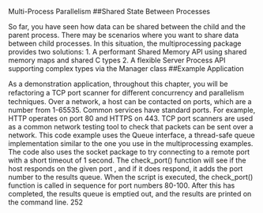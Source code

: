 Multi-Process Parallelism 
##Shared State Between Processes 

 So far, you have seen how data can be shared between the child and the parent process. There may be scenarios where you want to share data between child processes. In this situation, the  multiprocessing  package provides two solutions: 1. A performant  Shared Memory API  using shared memory maps and shared C types 2. A flexible  Server Process API  supporting complex types via the Manager  class 
##Example Application 

 As a demonstration application, throughout this chapter, you will be refactoring a TCP port scanner for diﬀerent concurrency and parallelism techniques. Over a network, a host can be contacted on ports, which are a number from 1-65535. Common services have standard ports. For example, HTTP operates on port 80 and HTTPS on 443. TCP port scanners are used as a common network testing tool to check that packets can be sent over a network. This code example uses the  Queue  interface, a thread-safe queue implementation similar to the one you use in the multiprocessing examples. The code also uses the  socket  package to try connecting to a remote port with a short timeout of 1 second. The  check_port()  function will see if the  host  responds on the given  port , and if it does respond, it adds the port number to the  results  queue. When the script is executed, the  check_port()  function is called in sequence for port numbers 80-100. After this has completed, the results queue is emptied out, and the results are printed on the command line. 252